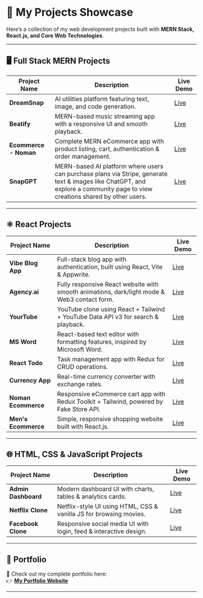 # 🚀 My Projects Showcase  

Here’s a collection of my web development projects built with **MERN Stack, React.js, and Core Web Technologies**.  

---

## 🖥️ Full Stack MERN Projects  

| Project Name   | Description | Live Demo |
|----------------|-------------|-----------|
| **DreamSnap**  | AI utilities platform featuring text, image, and code generation. | [Live](https://dream-snap-amber.vercel.app/) |
| **Beatify**    | MERN-based music streaming app with a responsive UI and smooth playback. | [Live](https://beatify-noman-frontend.vercel.app) |
| **Ecommerce - Noman** | Complete MERN eCommerce app with product listing, cart, authentication & order management. | [Live](https://full-stack-ecommerce-web-n4wm.vercel.app/) |
| **SnapGPT** | MERN-based AI platform where users can purchase plans via Stripe, generate text & images like ChatGPT, and explore a community page to view creations shared by other users. | [Live](https://snap-gpt-noman.vercel.app/) |

---

## ⚛️ React Projects  

| Project Name   | Description | Live Demo |
|----------------|-------------|-----------|
|**Vibe Blog App** | Full-stack blog app with authentication, built using React, Vite & Appwrite. | [Live](https://noman-vibe-blog-app.vercel.app/) |
| **Agency.ai**  | Fully responsive React website with smooth animations, dark/light mode & Web3 contact form. | [Live](https://react-agency-noman.vercel.app) |
| **YourTube**   | YouTube clone using React + Tailwind + YouTube Data API v3 for search & playback. | [Live](https://your-tube-noman.vercel.app) |
| **MS Word**    | React-based text editor with formatting features, inspired by Microsoft Word. | [Live](https://game-react-ldwc.vercel.app/) |
| **React Todo** | Task management app with Redux for CRUD operations. | [Live](https://react-projects-696g.vercel.app/) |
| **Currency App** | Real-time currency converter with exchange rates. | [Live](https://react-projects-brown-phi.vercel.app/) |
| **Noman Ecommerce** | Responsive eCommerce cart app with Redux Toolkit + Tailwind, powered by Fake Store API. | [Live](https://noman-ecommerce.vercel.app/) |
| **Men's Ecommerce** | Simple, responsive shopping website built with React.js. | [Live](https://ecommerce-web-react-coral.vercel.app/) |

---

## 🌐 HTML, CSS & JavaScript Projects  

| Project Name   | Description | Live Demo |
|----------------|-------------|-----------|
| **Admin Dashboard** | Modern dashboard UI with charts, tables & analytics cards. | [Live](https://admin-dashboard-pink-rho-33.vercel.app/) |
| **Netflix Clone**   | Netflix-style UI using HTML, CSS & vanilla JS for browsing movies. | [Live](https://noman-netflix-clone.vercel.app/) |
| **Facebook Clone**  | Responsive social media UI with login, feed & interactive design. | [Live](https://facebook-clone-noman.vercel.app/) |

---

## 🌟 Portfolio  

🔗 Check out my complete portfolio here:  
👉 [**My Portfolio Website**](https://noman-portfolio-five.vercel.app/)  

---
